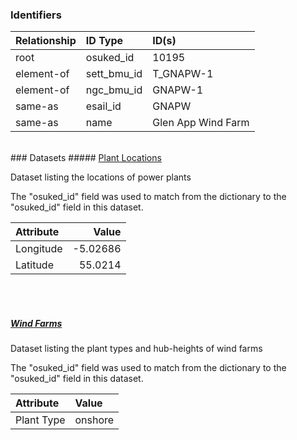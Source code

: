 ### Identifiers

| Relationship   | ID Type     | ID(s)              |
|:---------------|:------------|:-------------------|
| root           | osuked_id   | 10195              |
| element-of     | sett_bmu_id | T_GNAPW-1          |
| element-of     | ngc_bmu_id  | GNAPW-1            |
| same-as        | esail_id    | GNAPW              |
| same-as        | name        | Glen App Wind Farm |

<br>
### Datasets
##### <a href="https://raw.githubusercontent.com/OSUKED/Dictionary-Datasets/main/datasets/plant-locations/datapackage.json">Plant Locations</a>

Dataset listing the locations of power plants

The "osuked_id" field was used to match from the dictionary to the "osuked_id" field in this dataset.

| Attribute   |    Value |
|:------------|---------:|
| Longitude   | -5.02686 |
| Latitude    | 55.0214  |

<br><br>
##### <a href="https://raw.githubusercontent.com/OSUKED/Dictionary-Datasets/main/datasets/wind-farms/datapackage.json">Wind Farms</a>

Dataset listing the plant types and hub-heights of wind farms

The "osuked_id" field was used to match from the dictionary to the "osuked_id" field in this dataset.

| Attribute   | Value   |
|:------------|:--------|
| Plant Type  | onshore |
